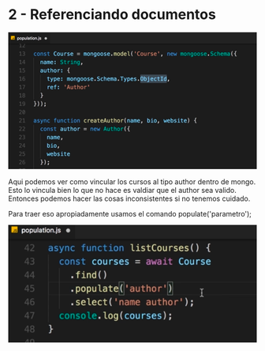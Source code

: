 # 2 - Referenciando documentos

![](../../../.gitbook/assets/imagen%20%28553%29.png)

Aqui podemos ver como vincular los cursos al tipo author dentro de mongo. Esto lo vincula bien lo que no hace es valdiar que el author sea valido. Entonces podemos hacer las cosas inconsistentes si no tenemos cuidado.

Para traer eso apropiadamente usamos el comando populate\('parametro'\);

![](../../../.gitbook/assets/imagen%20%28564%29.png)



